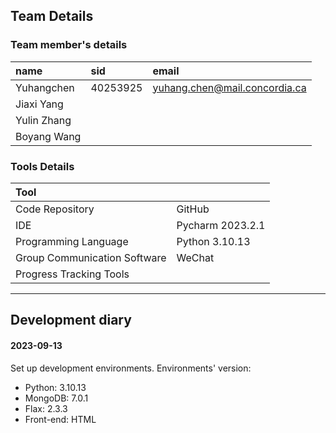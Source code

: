 ## Team Details

### Team member's details

| name        | sid      | email                         |
| :---------- | :------- | :---------------------------- |
| Yuhangchen  | 40253925 | yuhang.chen@mail.concordia.ca |
| Jiaxi Yang  |          |                               |
| Yulin Zhang |          |                               |
| Boyang Wang |          |                               |

### Tools Details

| Tool                         |                  |
| :--------------------------- | :--------------- |
| Code Repository              | GitHub           |
| IDE                          | Pycharm 2023.2.1 |
| Programming Language         | Python 3.10.13   |
| Group Communication Software | WeChat           |
| Progress Tracking Tools      |                  |

------------------------------------------

##  Development diary






#### 2023-09-13

Set up development environments. Environments' version:
* Python: 3.10.13
* MongoDB: 7.0.1
* Flax: 2.3.3
* Front-end: HTML
